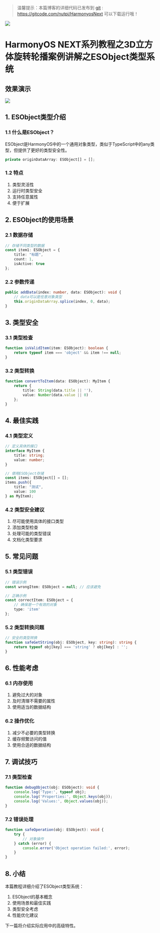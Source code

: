 > 温馨提示：本篇博客的详细代码已发布到 [git](https://gitcode.com/nutpi/HarmonyosNext) : https://gitcode.com/nutpi/HarmonyosNext 可以下载运行哦！

![](https://files.mdnice.com/user/47561/e7d421af-812b-4237-8612-1c41dce7a573.png)

# HarmonyOS NEXT系列教程之3D立方体旋转轮播案例讲解之ESObject类型系统
## 效果演示

![](https://files.mdnice.com/user/47561/1206c9f5-ffbc-407e-be02-ed1889ad8419.gif)

## 1. ESObject类型介绍

### 1.1 什么是ESObject？
ESObject是HarmonyOS中的一个通用对象类型，类似于TypeScript中的any类型，但提供了更好的类型安全性。

```typescript
private originDataArray: ESObject[] = [];
```

### 1.2 特点
1. 类型灵活性
2. 运行时类型安全
3. 支持任意属性
4. 便于扩展

## 2. ESObject的使用场景

### 2.1 数据存储
```typescript
// 存储不同类型的数据
const item1: ESObject = {
    title: "标题",
    count: 1,
    isActive: true
};
```

### 2.2 参数传递
```typescript
public addData(index: number, data: ESObject): void {
    // data可以是任意对象类型
    this.originDataArray.splice(index, 0, data);
}
```

## 3. 类型安全

### 3.1 类型检查
```typescript
function isValidItem(item: ESObject): boolean {
    return typeof item === 'object' && item !== null;
}
```

### 3.2 类型转换
```typescript
function convertToItem(data: ESObject): MyItem {
    return {
        title: String(data.title || ''),
        value: Number(data.value || 0)
    };
}
```

## 4. 最佳实践

### 4.1 类型定义
```typescript
// 定义具体的接口
interface MyItem {
    title: string;
    value: number;
}

// 使用ESObject存储
const items: ESObject[] = [];
items.push({
    title: "测试",
    value: 100
} as MyItem);
```

### 4.2 类型安全建议
1. 尽可能使用具体的接口类型
2. 添加类型检查
3. 处理可能的类型错误
4. 文档化类型要求

## 5. 常见问题

### 5.1 类型错误
```typescript
// 错误示例
const wrongItem: ESObject = null; // 应该避免

// 正确示例
const correctItem: ESObject = {
    // 确保是一个有效的对象
    type: 'item'
};
```

### 5.2 类型转换问题
```typescript
// 安全的类型转换
function safeGetString(obj: ESObject, key: string): string {
    return typeof obj[key] === 'string' ? obj[key] : '';
}
```

## 6. 性能考虑

### 6.1 内存使用
1. 避免过大的对象
2. 及时清理不需要的属性
3. 使用适当的数据结构

### 6.2 操作优化
1. 减少不必要的类型转换
2. 缓存频繁访问的值
3. 使用合适的数据结构

## 7. 调试技巧

### 7.1 类型检查
```typescript
function debugObject(obj: ESObject): void {
    console.log('Type:', typeof obj);
    console.log('Properties:', Object.keys(obj));
    console.log('Values:', Object.values(obj));
}
```

### 7.2 错误处理
```typescript
function safeOperation(obj: ESObject): void {
    try {
        // 对象操作
    } catch (error) {
        console.error('Object operation failed:', error);
    }
}
```

## 8. 小结

本篇教程详细介绍了ESObject类型系统：
1. ESObject的基本概念
2. 使用场景和最佳实践
3. 类型安全考虑
4. 性能优化建议

下一篇将介绍实际应用中的高级特性。
